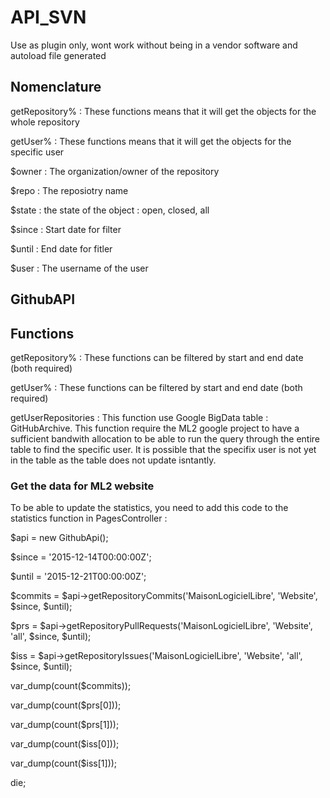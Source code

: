 # API_SVN

Use as plugin only, wont work without being in a vendor software and autoload file generated

## Nomenclature

getRepository% : These functions means that it will get the objects for the whole repository

getUser% : These functions means that it will get the objects for the specific user

$owner : The organization/owner of the repository

$repo : The reposiotry name

$state : the state of the object : open, closed, all

$since : Start date for filter

$until : End date for fitler

$user : The username of the user

## GithubAPI

## Functions

getRepository% : These functions can be filtered by start and end date (both required)

getUser% : These functions can be filtered by start and end date (both required)

getUserRepositories : This function use Google BigData table : GitHubArchive. This function require the ML2 google project to have a                        sufficient bandwith allocation to be able to run the query through the entire table to find the specific user.                        It is possible that the specifix user is not yet in the table as the table does not update isntantly.

### Get the data for ML2 website

To be able to update the statistics, you need to add this code to the statistics function in PagesController :

$api = new GithubApi();

$since = '2015-12-14T00:00:00Z';

$until = '2015-12-21T00:00:00Z';

$commits = $api->getRepositoryCommits('MaisonLogicielLibre', 'Website', $since, $until);

$prs = $api->getRepositoryPullRequests('MaisonLogicielLibre', 'Website', 'all', $since, $until);

$iss = $api->getRepositoryIssues('MaisonLogicielLibre', 'Website', 'all', $since, $until);

var_dump(count($commits));

var_dump(count($prs[0]));

var_dump(count($prs[1]));

var_dump(count($iss[0]));

var_dump(count($iss[1]));

die;
